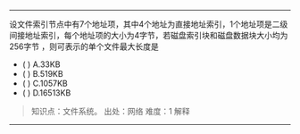 ---
设文件索引节点中有7个地址项，其中4个地址为直接地址索引，1个地址项是二级间接地址索引，每个地址项的大小为4字节，若磁盘索引块和磁盘数据块大小均为256字节
，则可表示的单个文件最大长度是
- ( ) A.33KB 
- ( ) B.519KB 
- ( ) C.1057KB 
- ( ) D.16513KB

> 知识点：文件系统。
> 出处：网络
> 难度：1
> 解释

---